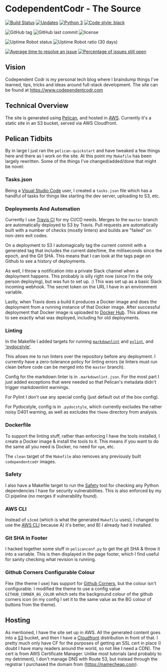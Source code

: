# CodependentCodr - The Source

[![Build Status](https://travis-ci.com/pzelnip/www.codependentcodr.com.svg?branch=master)](https://travis-ci.com/pzelnip/www.codependentcodr.com)
[![Updates](https://pyup.io/repos/github/pzelnip/www.codependentcodr.com/shield.svg)](https://pyup.io/repos/github/pzelnip/www.codependentcodr.com/)
[![Python 3](https://pyup.io/repos/github/pzelnip/www.codependentcodr.com/python-3-shield.svg)](https://pyup.io/repos/github/pzelnip/www.codependentcodr.com/)
[![Code style: black](https://img.shields.io/badge/code%20style-black-000000.svg)](https://github.com/ambv/black)

![GitHub tag](https://img.shields.io/github/tag/pzelnip/www.codependentcodr.com.svg)
![GitHub last commit](https://img.shields.io/github/last-commit/pzelnip/www.codependentcodr.com.svg)
![license](https://img.shields.io/github/license/pzelnip/www.codependentcodr.com.svg)

![Uptime Robot status](https://img.shields.io/uptimerobot/status/m780253504-7571416f58db1c6bcc1712ea.svg)
![Uptime Robot ratio (30 days)](https://img.shields.io/uptimerobot/ratio/m780253504-7571416f58db1c6bcc1712ea.svg)

<!-- markdownlint-disable MD013 -->
[![Average time to resolve an issue](http://isitmaintained.com/badge/resolution/pzelnip/www.codependentcodr.com.svg)](http://isitmaintained.com/project/pzelnip/www.codependentcodr.com "Average time to resolve an issue")
[![Percentage of issues still open](http://isitmaintained.com/badge/open/pzelnip/www.codependentcodr.com.svg)](http://isitmaintained.com/project/pzelnip/www.codependentcodr.com "Percentage of issues still open")
<!-- markdownlint-enable MD013 -->

## Vision

Codependent Codr is my personal tech blog where I braindump things I've learned, tips, tricks
and ideas around full-stack development.  The site can be found at <https://www.codependentcodr.com>

## Technical Overview

The site is generated using [Pelican](https://getpelican.com), and hosted in [AWS](https://aws.amazon.com/).
Currently it's a static site in an S3 bucket, served via AWS Cloudfront.

## Pelican Tidbits

By in large I just ran the `pelican-quickstart` and have tweaked a few things here and there as I work on the site.
At this point my `Makefile` has been largely rewritten.  Some of the things I've changed/added/done that might be
novel:

### Tasks.json

Being a [Visual Studio Code](https://code.visualstudio.com/) user, I created a `tasks.json` file which has a
handful of tasks for things like starting the dev server, uploading to S3, etc.

### Deployments And Automation

Currently I use [Travis CI](https://travis-ci.org/) for my CI/CD needs.  Merges to the `master` branch are
automatically deployed to S3 by Travis.  Pull requests are automatically built with a number of checks
(mostly linters) and builds are "failed" on non-zero exit codes.

On a deployment to S3 I automagically tag the current commit with a generated tag that includes
the current date/time, the milliseconds since the epoch, and the Git SHA.  This means that I can
look at the tags page on Github to see a history of deployments.

As well, I throw a notification into a private Slack channel when a deployment happens.  This
probably is silly right now (since I'm the only person deploying), but was fun to set up. :)
This was set up as a basic Slack incoming webhook.  The secret token on the URL I have in an
environment variable.

Lastly, when Travis does a build it produces a Docker image and does the deployment from a running
instance of that Docker image.  After successful deployment that Docker image is uploaded to
[Docker Hub](https://hub.docker.com/).  This allows me to see exactly what was deployed, including
for old deployments.

### Linting

In the Makefile I added targets for running [`markdownlint`](https://github.com/DavidAnson/markdownlint) and
[`pylint`](https://www.pylint.org), and ['pydocstyle'](https://github.com/PyCQA/pydocstyle).

This allows me to run linters over the repository before any deployment.  I currently have a zero-tolerance
policy for linting errors (ie linters must run clean before code can be merged into the `master` branch).

Config for the markdown linter is in `.markdownlint.json`.  For the most part I just added exceptions that were
needed so that Pelican's metadata didn't trigger markdownlint warnings.

For Pylint I don't use any special config (just default out of the box config).

For Pydocstyle, config is in `.pydocstyle`, which currently excludes the rather noisy D401 warning, as well
as excludes the `theme` directory from analysis.

### Dockerfile

To support the linting stuff, rather than enforcing I have the tools installed, I create a Docker image & install
the tools to it.  This means if you want to do the same all you need is Docker, no need for `npm`, etc.

The `clean` target of the `Makefile` also removes any previously built `codependentcodr` images.

### Safety

I also have a Makefile target to run the [Safety](https://github.com/pyupio/safety) tool for checking any
Python dependencies I have for security vulnerabilities.  This is also enforced by my CI pipeline (no merges
if vulnerability found).

### AWS CLI

Instead of `s3cmd` (which is what the generated `Makefile` uses), I changed to use the
[AWS CLI](https://aws.amazon.com/cli/) because A) it's better, and B) I already had it installed.

### Git SHA in Footer

I hacked together some stuff in `pelicanconf.py` to get the git SHA & throw it into a variable.  This
is then displayed in the page footer, which I find useful for sanity checking what revision is running.

### Github Corners Configurable Colour

Flex (the theme I use) has support for [Github Corners](https://github.com/tholman/github-corners),
but the colour isn't configurable.  I modified the theme to use a config value `GITHUB_CORNER_BG_COLOR`
which sets the background colour of the github corners icon (in my config I set it to the same value
as the BG colour of buttons from the theme).

## Hosting

As mentioned, I have the site set up in AWS.  All the generated content goes into a [S3](https://aws.amazon.com/s3/) bucket,
and then I have a [Cloudfront](https://aws.amazon.com/cloudfront/) distribution in front of that.  I pretty much only
have CF for the purposes of getting an SSL cert in place (I doubt I have many readers around the world, so not like
I need a CDN).  The cert is from AWS Certificate Manager.  Unlike most tutorials (and probably to my detriment), I don't
manage DNS with Route 53, but instead through the registrar I purchased the domain from (<https://namecheap.com>).
